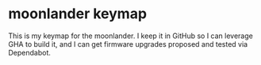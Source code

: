 # moonlander keymap

This is my keymap for the moonlander. I keep it in GitHub so I can leverage GHA
to build it, and I can get firmware upgrades proposed and tested via
Dependabot.

